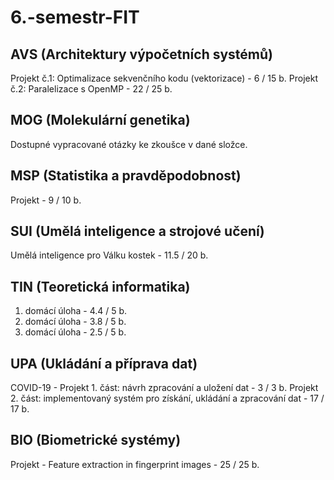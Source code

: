 # 6.-semestr-FIT

## AVS (Architektury výpočetních systémů)
Projekt č.1: Optimalizace sekvenčního kodu (vektorizace) - 6 / 15 b.
Projekt č.2: Paralelizace s OpenMP - 22 / 25 b.

## MOG (Molekulární genetika)
Dostupné vypracované otázky ke zkoušce v dané složce.

## MSP (Statistika a pravděpodobnost)
Projekt - 9 / 10 b.

## SUI (Umělá inteligence a strojové učení)
Umělá inteligence pro Válku kostek - 11.5 / 20 b.

## TIN (Teoretická informatika)
1. domácí úloha - 4.4 / 5 b.
2. domácí úloha - 3.8 / 5 b.
3. domácí úloha - 2.5 / 5 b.

## UPA (Ukládání a příprava dat)
COVID-19 - 	Projekt 1. část: návrh zpracování a uložení dat - 3 / 3 b.
Projekt 2. část: implementovaný systém pro získání, ukládání a zpracování dat - 17 / 17 b.

## BIO (Biometrické systémy)
Projekt - Feature extraction in fingerprint images - 25 / 25 b.



